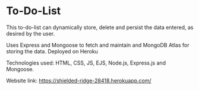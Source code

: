 # To-Do-List
This to-do-list can dynamically store, delete and persist the data entered, as desired by the user. 

Uses Express and Mongoose to fetch and maintain and MongoDB Atlas for storing the data. Deployed on Heroku

Technologies used: HTML, CSS, JS, EJS, Node.js, Express.js and Mongoose. 

Website link: https://shielded-ridge-28418.herokuapp.com/
